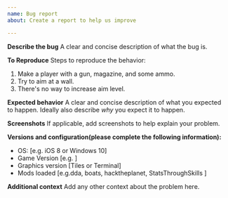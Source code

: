 ```yaml
---
name: Bug report
about: Create a report to help us improve

---
```


**Describe the bug**
A clear and concise description of what the bug is.

**To Reproduce**
Steps to reproduce the behavior:
1. Make a player with a gun, magazine, and some ammo.
2. Try to aim at a wall.
3. There's no way to increase aim level.

**Expected behavior**
A clear and concise description of what you expected to happen.
Ideally also describe *why* you expect it to happen.

**Screenshots**
If applicable, add screenshots to help explain your problem.

**Versions and configuration(please complete the following information):**
 - OS: [e.g. iOS 8 or Windows 10]
 - Game Version [e.g. ]
 - Graphics version [Tiles or Terminal]
 - Mods loaded [e.g.dda, boats, hacktheplanet, StatsThroughSkills  ]

**Additional context**
Add any other context about the problem here.
